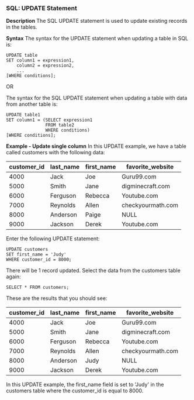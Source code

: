 ### SQL: UPDATE Statement
**Description**
The SQL UPDATE statement is used to update existing records in the tables.

**Syntax**
The syntax for the UPDATE statement when updating a table in SQL is:
```
UPDATE table
SET column1 = expression1,
    column2 = expression2,
    ...
[WHERE conditions];
```
OR

The syntax for the SQL UPDATE statement when updating a table with data from another table is:
```
UPDATE table1
SET column1 = (SELECT expression1
               FROM table2
               WHERE conditions)
[WHERE conditions];
```

**Example - Update single column**
In this UPDATE example, we have a table called customers with the following data:

customer_id | last_name | first_name | favorite_website
-- | -- | -- | --
4000 | Jack | Joe | Guru99.com
5000 | Smith | Jane | digminecraft.com
6000 | Ferguson | Rebecca | Youtube.com
7000 | Reynolds | Allen | checkyourmath.com
8000 | Anderson | Paige | NULL
9000 | Jackson | Derek | Youtube.com

 Enter the following UPDATE statement:
```
UPDATE customers
SET first_name = 'Judy'
WHERE customer_id = 8000;
```
There will be 1 record updated. Select the data from the customers table again:
```
SELECT * FROM customers;
```
These are the results that you should see:

customer_id | last_name | first_name | favorite_website
-- | -- | -- | --
4000 | Jack | Joe | Guru99.com
5000 | Smith | Jane | digminecraft.com
6000 | Ferguson | Rebecca | Youtube.com
7000 | Reynolds | Allen | checkyourmath.com
8000 | Anderson | Judy | NULL
9000 | Jackson | Derek | Youtube.com

In this UPDATE example, the first_name field is set to 'Judy' in the customers table where the customer_id is equal to 8000.
